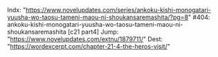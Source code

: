 Indx: "https://www.novelupdates.com/series/ankoku-kishi-monogatari-yuusha-wo-taosu-tameni-maou-ni-shoukansaremashita/?pg=8"
#404: ankoku-kishi-monogatari-yuusha-wo-taosu-tameni-maou-ni-shoukansaremashita [c21 part4]
Jump: "https://www.novelupdates.com/extnu/1879711/"
Dest: "https://wordexcerpt.com/chapter-21-4-the-heros-visit/"